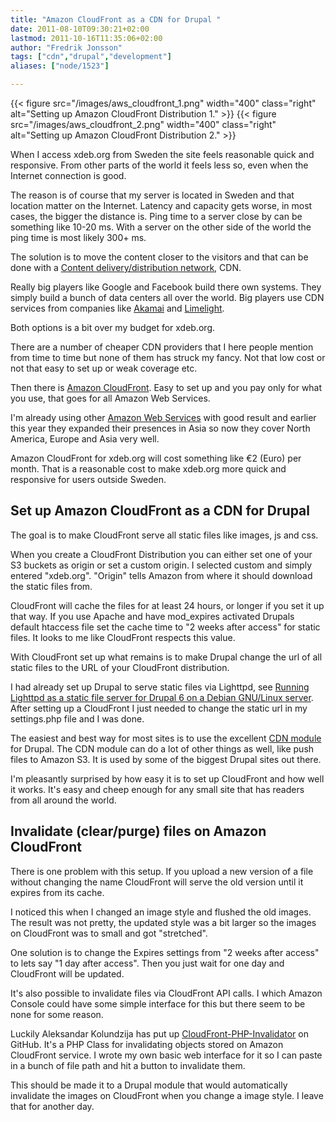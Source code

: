```yaml
---
title: "Amazon CloudFront as a CDN for Drupal "
date: 2011-08-10T09:30:21+02:00
lastmod: 2011-10-16T11:35:06+02:00
author: "Fredrik Jonsson"
tags: ["cdn","drupal","development"]
aliases: ["node/1523"]

---
```


{{< figure src="/images/aws_cloudfront_1.png" width="400" class="right" alt="Setting up Amazon CloudFront Distribution 1." >}}
{{< figure src="/images/aws_cloudfront_2.png" width="400" class="right" alt="Setting up Amazon CloudFront Distribution 2." >}}

When I access xdeb.org from Sweden the site feels reasonable quick and responsive. From other parts of the world it feels less so, even when the Internet connection is good.

The reason is of course that my server is located in Sweden and that location matter on the Internet. Latency and capacity gets worse, in most cases, the bigger the distance is. Ping time to a server close by can be something like 10-20 ms. With a server on the other side of the world the ping time is most likely 300+ ms.

The solution is to move the content closer to the visitors and that can be done with a [Content delivery/distribution network](http://en.wikipedia.org/wiki/Content_delivery_network), CDN.

Really big players like Google and Facebook build there own systems. They simply build a bunch of data centers all over the world. Big players use CDN services from companies like [Akamai](http://www.akamai.com/) and [Limelight](http://www.limelight.com/).

Both options is a bit over my budget for xdeb.org.

There are a number of cheaper CDN providers that I here people mention from time to time but none of them has struck my fancy. Not that low cost or not that easy to set up or weak coverage etc.

Then there is [Amazon CloudFront](http://aws.amazon.com/cloudfront/). Easy to set up and you pay only for what you use, that goes for all Amazon Web Services.

I'm already using other [Amazon Web Services](http://aws.amazon.com/) with good result and earlier this year they expanded their presences in Asia so now they cover North America, Europe and Asia very well.

Amazon CloudFront for xdeb.org will cost something like €2 (Euro) per month. That is a reasonable cost to make xdeb.org more quick and responsive for users outside Sweden.

## Set up Amazon CloudFront as a CDN for Drupal

The goal is to make CloudFront serve all static files like images, js and css.

When you create a CloudFront Distribution you can either set one of your S3 buckets as origin or set a custom origin. I selected custom and simply entered "xdeb.org". "Origin" tells Amazon from where it should download the static files from.

CloudFront will cache the files for at least 24 hours, or longer if you set it up that way. If you use Apache and have mod_expires activated Drupals default htaccess file set the cache time to "2 weeks after access" for static files. It looks to me like CloudFront respects this value.

With CloudFront set up what remains is to make Drupal change the url of all static files to the URL of your CloudFront distribution.

I had already set up Drupal to serve static files via Lighttpd, see [Running Lighttpd as a static file server for Drupal 6 on a Debian GNU/Linux server](/node/1221). After setting up a CloudFront I just needed to change the static url in my settings.php file and I was done.

The easiest and best way for most sites is to use the excellent [CDN module](http://drupal.org/project/cdn) for Drupal. The CDN module can do a lot of other things as well, like push files to Amazon S3. It is used by some of the biggest Drupal sites out there.

I'm pleasantly surprised by how easy it is to set up CloudFront and how well it works. It's easy and cheep enough for any small site that has readers from all around the world.

## Invalidate (clear/purge) files on Amazon CloudFront

There is one problem with this setup. If you upload a new version of a file without changing the name CloudFront will serve the old version until it expires from its cache.

I noticed this when I changed an image style and flushed the old images. The result was not pretty, the updated style was a bit larger so the images on CloudFront was to small and got "stretched".

One solution is to change the Expires settings from "2 weeks after access" to lets say "1 day after access". Then you just wait for one day and CloudFront will be updated.

It's also possible to invalidate files via CloudFront API calls. I which Amazon Console could have some simple interface for this but there seem to be none for some reason.

Luckily Aleksandar Kolundzija has put up [CloudFront-PHP-Invalidator](https://github.com/subchild/CloudFront-PHP-Invalidator) on GitHub. It's a PHP Class for invalidating objects stored on Amazon CloudFront service. I wrote my own basic web interface for it so I can paste in a bunch of file path and hit a button to invalidate them.

This should be made it to a Drupal module that would automatically invalidate the images on CloudFront when you change a image style. I leave that for another day.

